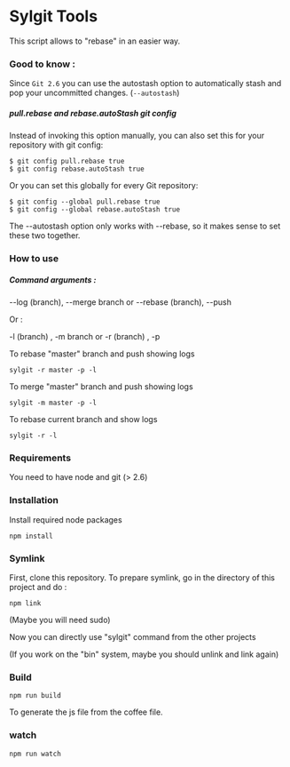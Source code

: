 # Sylgit Tools

This script allows to "rebase" in an easier way.

### Good to know :

Since `Git 2.6` you can use the autostash option to automatically stash and pop your uncommitted changes. (`--autostash`)

##### pull.rebase and rebase.autoStash git config

Instead of invoking this option manually, you can also set this for your repository with git config:

```
$ git config pull.rebase true
$ git config rebase.autoStash true
```
Or you can set this globally for every Git repository:

```
$ git config --global pull.rebase true
$ git config --global rebase.autoStash true
```
The --autostash option only works with --rebase, so it makes sense to set these two together. 

### How to use

##### Command arguments :

--log (branch), --merge branch or --rebase (branch), --push

Or :

 -l (branch)  ,  -m branch     or  -r (branch)     ,  -p

To rebase "master" branch and push showing logs

```
sylgit -r master -p -l
```

To merge "master" branch and push showing logs

```
sylgit -m master -p -l
```

To rebase current branch and show logs

```
sylgit -r -l
```

### Requirements

You need to have node and git (> 2.6)

### Installation

Install required node packages

```
npm install
```

### Symlink

First, clone this repository.
To prepare symlink, go in the directory of this project and do :

```
npm link
```

(Maybe you will need sudo)

Now you can directly use "sylgit" command from the other projects

(If you work on the "bin" system, maybe you should unlink and link again)

### Build

```
npm run build
```

To generate the js file from the coffee file.

### watch

```
npm run watch
```
